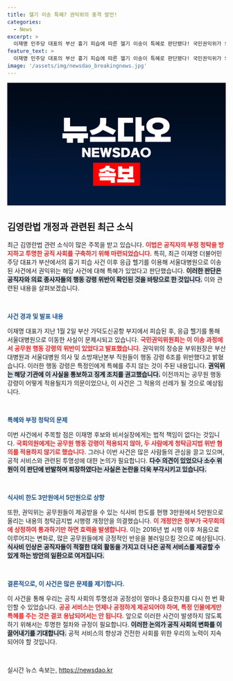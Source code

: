 ```yaml
---
title: 헬기 이송 특혜? 권익위의 충격 발언!
categories:
  - News
excerpt: >
  이재명 민주당 대표의 부산 흉기 피습에 따른 헬기 이송이 특혜로 판단됐다! 국민권익위가 의사와 소방 직원의 행동강령 위반을 확정하며, 급변하는 정치적 풍경을 예고하고 있다. 청탁금지법 개정으로 식사비 한도도 3만원에서 5만원으로 인상된다. 클릭해 숨겨진 진실을 확인하세요!
feature_text: >
  이재명 민주당 대표의 부산 흉기 피습에 따른 헬기 이송이 특혜로 판단됐다! 국민권익위가 의사와 소방 직원의 행동강령 위반을 확정하며, 급변하는 정치적 풍경을 예고하고 있다. 청탁금지법 개정으로 식사비 한도도 3만원에서 5만원으로 인상된다. 클릭해 숨겨진 진실을 확인하세요!
image: '/assets/img/newsdao_breakingnews.jpg'
---
```


<p><img src="/assets/img/newsdao_breakingnews.jpg" alt="cryptoinkorea 속보" /></p>

<h2 data-ke-size="size26">김영란법 개정과 관련된 최근 소식</h2>

<p data-ke-size="size16">최근 김영란법 관련 소식이 많은 주목을 받고 있습니다. <b><span style="color: #ee2323;">이법은 공직자의 부정 청탁을 방지하고 투명한 공직 사회를 구축하기 위해 마련되었습니다.</span></b> 특히, 최근 이재명 더불어민주당 대표가 부산에서의 흉기 피습 사건 이후 응급 헬기를 이용해 서울대병원으로 이송된 사건에서 권익위는 해당 사건에 대해 특혜가 있었다고 판단했습니다. <b><span style="background-color: #21538527;">이러한 판단은 공직자와 의료 종사자들의 행동 강령 위반이 확인된 것을 바탕으로 한 것입니다.</span></b> 이와 관련된 내용을 살펴보겠습니다.</p>

<p data-ke-size="size16">&nbsp;</p>

<p><b><span style="color: #1a5490;">사건 경과 및 발표 내용</span></b></p>

<p data-ke-size="size16">이재명 대표가 지난 1월 2일 부산 가덕도신공항 부지에서 피습된 후, 응급 헬기를 통해 서울대병원으로 이동한 사실이 문제시되고 있습니다. <b><span style="color: #ee2323;">국민권익위원회는 이 이송 과정에서 공무원 행동 강령의 위반이 있었다고 발표했습니다.</span></b> 권익위의 정승윤 부위원장은 부산대병원과 서울대병원 의사 및 소방재난본부 직원들이 행동 강령 6조를 위반했다고 밝혔습니다. 이러한 행동 강령은 특정인에게 특혜를 주지 않는 것이 주된 내용입니다. <b><span style="background-color: #21538527;">권익위는 해당 기관에 이 사실을 통보하고 징계 조치를 권고했습니다.</span></b> 이전까지는 공무원 행동 강령이 어떻게 적용될지가 의문이었으나, 이 사건은 그 적용의 선례가 될 것으로 예상됩니다.</p>

<p data-ke-size="size16">&nbsp;</p>

<p><b><span style="color: #1a5490;">특혜와 부정 청탁의 문제</span></b></p>

<p data-ke-size="size16">이번 사건에서 주목할 점은 이재명 후보와 비서실장에게는 법적 책임이 없다는 것입니다. <b><span style="color: #ee2323;">국회의원에게는 공무원 행동 강령이 적용되지 않아, 두 사람에게 청탁금지법 위반 혐의를 적용하지 않기로 했습니다.</span></b> 그러나 이번 사건은 많은 사람들의 관심을 끌고 있으며, 공적 서비스와 관련된 투명성에 대한 논의가 필요합니다. <b><span style="background-color: #21538527;">다수 의견이 있었으나 소수 위원이 이 판단에 반발하며 퇴장하였다는 사실은 논란을 더욱 부각시키고 있습니다.</span></b></p>

<p data-ke-size="size16">&nbsp;</p>

<p><b><span style="color: #1a5490;">식사비 한도 3만원에서 5만원으로 상향</span></b></p>

<p data-ke-size="size16">또한, 권익위는 공무원들이 제공받을 수 있는 식사비 한도를 현행 3만원에서 5만원으로 올리는 내용의 청탁금지법 시행령 개정안을 의결했습니다. <b><span style="color: #ee2323;">이 개정안은 정부가 국무회의에 상정하여 통과하기만 하면 효력을 발생합니다.</span></b> 이는 2016년 법 시행 이후 처음으로 이루어지는 변화로, 많은 공무원들에게 긍정적인 반응을 불러일으킬 것으로 예상됩니다. <b><span style="background-color: #21538527;">식사비 인상은 공직자들이 적절한 대외 활동을 가지고 더 나은 공적 서비스를 제공할 수 있게 하는 방안의 일환으로 여겨집니다.</span></b></p>

<p data-ke-size="size16">&nbsp;</p>

<p><b><span style="color: #1a5490;">결론적으로, 이 사건은 많은 문제를 제기합니다.</span></b></p>

<p data-ke-size="size16">이 사건을 통해 우리는 공직 사회의 투명성과 공정성이 얼마나 중요한지를 다시 한 번 확인할 수 있었습니다. <b><span style="color: #ee2323;">공공 서비스는 언제나 공정하게 제공되어야 하며, 특정 인물에게만 특혜를 주는 것은 결코 용납되어서는 안 됩니다.</span></b> 앞으로 이러한 사건이 발생하지 않도록 하기 위해서는 투명한 절차와 규정이 필요합니다. <b><span style="background-color: #21538527;">이러한 논의가 공직 사회의 변화를 이끌어내기를 기대합니다.</span></b> 공적 서비스의 향상과 건전한 사회를 위한 우리의 노력이 지속되어야 할 것입니다.</p>

<p data-ke-size="size16">&nbsp;</p>
실시간 뉴스 속보는, <a href="https://newsdao.kr" rel="dofollow">https://newsdao.kr</a>


